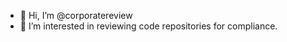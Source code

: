 - 👋 Hi, I’m @corporatereview
- 👀 I’m interested in reviewing code repositories for compliance.

<!---
corporatereview/corporatereview is a ✨ special ✨ repository because its `README.md` (this file) appears on your GitHub profile.
You can click the Preview link to take a look at your changes.
--->

